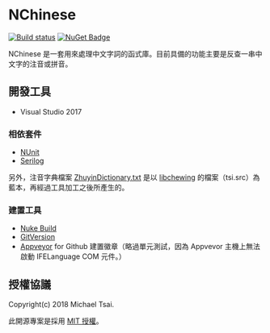 # NChinese

[![Build status](https://ci.appveyor.com/api/projects/status/mtuddcaa62v7kmta/branch/master?svg=true)](https://ci.appveyor.com/project/huanlin/nchinese/branch/master) [![NuGet Badge](https://buildstats.info/nuget/nchinese)](https://www.nuget.org/packages/NChinese/)

NChinese 是一套用來處理中文字詞的函式庫。目前具備的功能主要是反查一串中文字的注音或拼音。

## 開發工具

 * Visual Studio 2017

### 相依套件

 * [NUnit](http://nunit.org/) 
 * [Serilog](https://serilog.net/)

另外，注音字典檔案 [ZhuyinDictionary.txt](https://github.com/huanlin/nchinese/blob/master/src/NChinese/Phonetic/ZhuyinDictionary.txt) 是以 [libchewing](https://github.com/chewing/libchewing) 的檔案（tsi.src）為藍本，再經過工具加工之後所產生的。

### 建置工具
 
 * [Nuke Build](https://nuke.build/)
 * [GitVersion](https://github.com/GitTools/GitVersion)
 * [Appveyor](https://www.appveyor.com/) for Github 建置徽章（略過單元測試，因為 Appvevor 主機上無法啟動 IFELanguage COM 元件。）

## 授權協議

Copyright(c) 2018 Michael Tsai.

此開源專案是採用 [MIT 授權](https://github.com/huanlin/nchinese/blob/master/LICENSE)。
